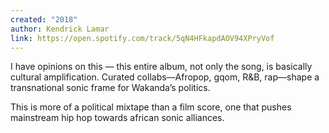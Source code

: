 ```yaml
---
created: "2018"
author: Kendrick Lamar
link: https://open.spotify.com/track/5qN4HFkapdAOV94XPryVof
---
```


I have opinions on this — this entire album, not only the song, is basically cultural amplification. Curated collabs—Afropop, gqom, R&B, rap—shape a transnational sonic frame for Wakanda’s politics.

This is more of a political mixtape than a film score, one that pushes mainstream hip hop towards african sonic alliances.
